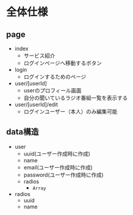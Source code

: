 # 全体仕様

## page
- index
  - サービス紹介
  - ログインページへ移動するボタン
- login
  - ログインするためのページ
- user/[userId]
  - userのプロフィール画面
  - 自分の聞いているラジオ番組一覧を表示する
- user/[userId]/edit
  - ログインユーザー（本人）のみ編集可能

## data構造
- user
  - uuid(ユーザー作成時に作成)
  - name
  - email(ユーザー作成時に作成)
  - password(ユーザー作成時に作成)
  - radios
    - `Array`
- radios
  - uuid
  - name
